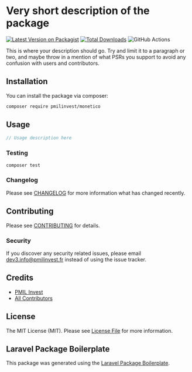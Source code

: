 # Very short description of the package

[![Latest Version on Packagist](https://img.shields.io/packagist/v/pmilinvest/monetico.svg?style=flat-square)](https://packagist.org/packages/pmilinvest/monetico)
[![Total Downloads](https://img.shields.io/packagist/dt/pmilinvest/monetico.svg?style=flat-square)](https://packagist.org/packages/pmilinvest/monetico)
![GitHub Actions](https://github.com/pmilinvest/monetico/actions/workflows/main.yml/badge.svg)

This is where your description should go. Try and limit it to a paragraph or two, and maybe throw in a mention of what PSRs you support to avoid any confusion with users and contributors.

## Installation

You can install the package via composer:

```bash
composer require pmilinvest/monetico
```

## Usage

```php
// Usage description here
```

### Testing

```bash
composer test
```

### Changelog

Please see [CHANGELOG](CHANGELOG.md) for more information what has changed recently.

## Contributing

Please see [CONTRIBUTING](CONTRIBUTING.md) for details.

### Security

If you discover any security related issues, please email dev3.info@pmilinvest.fr instead of using the issue tracker.

## Credits

-   [PMIL Invest](https://github.com/pmilinvest)
-   [All Contributors](../../contributors)

## License

The MIT License (MIT). Please see [License File](LICENSE.md) for more information.

## Laravel Package Boilerplate

This package was generated using the [Laravel Package Boilerplate](https://laravelpackageboilerplate.com).
